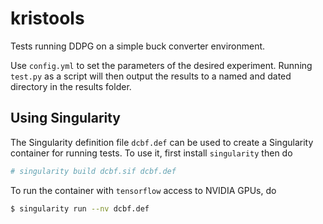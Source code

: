 # kristools
Tests running DDPG on a simple buck converter environment.

Use `config.yml` to set the parameters of the desired experiment. Running `test.py` as a script will then output the results to a named and dated directory in the results folder.

## Using Singularity
The Singularity definition file `dcbf.def` can be used to create a Singularity container for running tests. To use it, first install `singularity` then do
```bash
# singularity build dcbf.sif dcbf.def
```
To run the container with `tensorflow` access to NVIDIA GPUs, do
```bash
$ singularity run --nv dcbf.def
```
